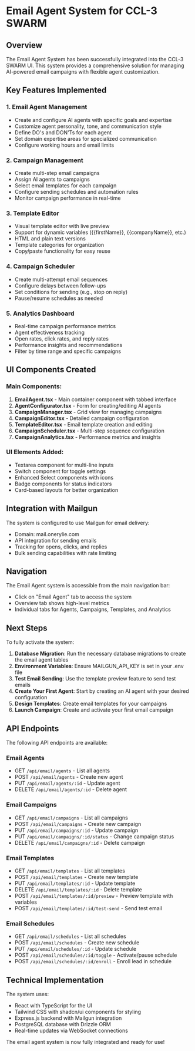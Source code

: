 # Email Agent System for CCL-3 SWARM

## Overview

The Email Agent System has been successfully integrated into the CCL-3 SWARM UI. This system provides a comprehensive solution for managing AI-powered email campaigns with flexible agent customization.

## Key Features Implemented

### 1. **Email Agent Management**
- Create and configure AI agents with specific goals and expertise
- Customize agent personality, tone, and communication style
- Define DO's and DON'Ts for each agent
- Set domain expertise areas for specialized communication
- Configure working hours and email limits

### 2. **Campaign Management**
- Create multi-step email campaigns
- Assign AI agents to campaigns
- Select email templates for each campaign
- Configure sending schedules and automation rules
- Monitor campaign performance in real-time

### 3. **Template Editor**
- Visual template editor with live preview
- Support for dynamic variables ({{firstName}}, {{companyName}}, etc.)
- HTML and plain text versions
- Template categories for organization
- Copy/paste functionality for easy reuse

### 4. **Campaign Scheduler**
- Create multi-attempt email sequences
- Configure delays between follow-ups
- Set conditions for sending (e.g., stop on reply)
- Pause/resume schedules as needed

### 5. **Analytics Dashboard**
- Real-time campaign performance metrics
- Agent effectiveness tracking
- Open rates, click rates, and reply rates
- Performance insights and recommendations
- Filter by time range and specific campaigns

## UI Components Created

### Main Components:
1. **EmailAgent.tsx** - Main container component with tabbed interface
2. **AgentConfigurator.tsx** - Form for creating/editing AI agents
3. **CampaignManager.tsx** - Grid view for managing campaigns
4. **CampaignEditor.tsx** - Detailed campaign configuration
5. **TemplateEditor.tsx** - Email template creation and editing
6. **CampaignScheduler.tsx** - Multi-step sequence configuration
7. **CampaignAnalytics.tsx** - Performance metrics and insights

### UI Elements Added:
- Textarea component for multi-line inputs
- Switch component for toggle settings
- Enhanced Select components with icons
- Badge components for status indicators
- Card-based layouts for better organization

## Integration with Mailgun

The system is configured to use Mailgun for email delivery:
- Domain: mail.onerylie.com
- API integration for sending emails
- Tracking for opens, clicks, and replies
- Bulk sending capabilities with rate limiting

## Navigation

The Email Agent system is accessible from the main navigation bar:
- Click on "Email Agent" tab to access the system
- Overview tab shows high-level metrics
- Individual tabs for Agents, Campaigns, Templates, and Analytics

## Next Steps

To fully activate the system:

1. **Database Migration**: Run the necessary database migrations to create the email agent tables
2. **Environment Variables**: Ensure MAILGUN_API_KEY is set in your .env file
3. **Test Email Sending**: Use the template preview feature to send test emails
4. **Create Your First Agent**: Start by creating an AI agent with your desired configuration
5. **Design Templates**: Create email templates for your campaigns
6. **Launch Campaign**: Create and activate your first email campaign

## API Endpoints

The following API endpoints are available:

### Email Agents
- GET `/api/email/agents` - List all agents
- POST `/api/email/agents` - Create new agent
- PUT `/api/email/agents/:id` - Update agent
- DELETE `/api/email/agents/:id` - Delete agent

### Email Campaigns
- GET `/api/email/campaigns` - List all campaigns
- POST `/api/email/campaigns` - Create new campaign
- PUT `/api/email/campaigns/:id` - Update campaign
- PUT `/api/email/campaigns/:id/status` - Change campaign status
- DELETE `/api/email/campaigns/:id` - Delete campaign

### Email Templates
- GET `/api/email/templates` - List all templates
- POST `/api/email/templates` - Create new template
- PUT `/api/email/templates/:id` - Update template
- DELETE `/api/email/templates/:id` - Delete template
- POST `/api/email/templates/:id/preview` - Preview template with variables
- POST `/api/email/templates/:id/test-send` - Send test email

### Email Schedules
- GET `/api/email/schedules` - List all schedules
- POST `/api/email/schedules` - Create new schedule
- PUT `/api/email/schedules/:id` - Update schedule
- POST `/api/email/schedules/:id/toggle` - Activate/pause schedule
- POST `/api/email/schedules/:id/enroll` - Enroll lead in schedule

## Technical Implementation

The system uses:
- React with TypeScript for the UI
- Tailwind CSS with shadcn/ui components for styling
- Express.js backend with Mailgun integration
- PostgreSQL database with Drizzle ORM
- Real-time updates via WebSocket connections

The email agent system is now fully integrated and ready for use!